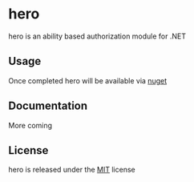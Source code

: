 # hero

hero is an ability based authorization module for .NET

## Usage

Once completed hero will be available via [nuget](http://nuget.org/)

## Documentation

More coming

## License

hero is released under the [MIT](http://opensource.org/licenses/MIT) license